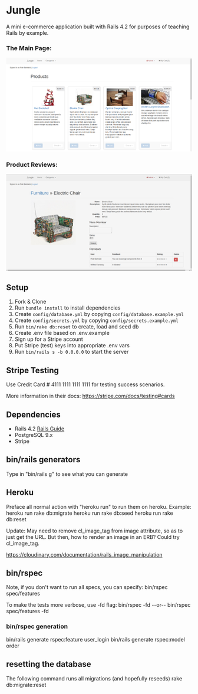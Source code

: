 # Jungle

A mini e-commerce application built with Rails 4.2 for purposes of teaching Rails by example.

### The Main Page:
!["Products listing"](https://github.com/bartnic1/jungle-rails/blob/master/images/Products%20page.png)

### Product Reviews:
!["Review page"](https://github.com/bartnic1/jungle-rails/blob/master/images/Product%20review.png)

## Setup

1. Fork & Clone
2. Run `bundle install` to install dependencies
3. Create `config/database.yml` by copying `config/database.example.yml`
4. Create `config/secrets.yml` by copying `config/secrets.example.yml`
5. Run `bin/rake db:reset` to create, load and seed db
6. Create .env file based on .env.example
7. Sign up for a Stripe account
8. Put Stripe (test) keys into appropriate .env vars
9. Run `bin/rails s -b 0.0.0.0` to start the server

## Stripe Testing

Use Credit Card # 4111 1111 1111 1111 for testing success scenarios.

More information in their docs: <https://stripe.com/docs/testing#cards>

## Dependencies

* Rails 4.2 [Rails Guide](http://guides.rubyonrails.org/v4.2/)
* PostgreSQL 9.x
* Stripe

## bin/rails generators

Type in "bin/rails g" to see what you can generate

## Heroku

Preface all normal action with "heroku run" to run them on heroku. Example:
heroku run rake db:migrate
heroku run rake db:seed
heroku run rake db:reset

Update: May need to remove cl_image_tag from image attribute, so as to just get the URL. But then, how to render
an image in an ERB? Could try cl_image_tag.

https://cloudinary.com/documentation/rails_image_manipulation

## bin/rspec

Note, if you don't want to run all specs, you can specify:
bin/rspec spec/features

To make the tests more verbose, use -fd flag:
bin/rspec -fd --or-- bin/rspec spec/features -fd

### bin/rspec generation

bin/rails generate rspec:feature user_login
bin/rails generate rspec:model order


## resetting the database

The following command runs all migrations (and hopefully reseeds)
rake db:migrate:reset